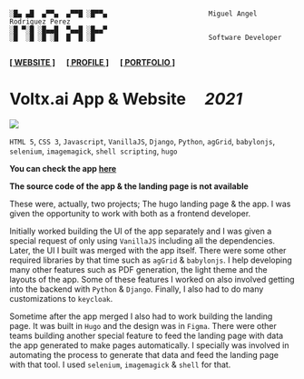 ```

░█▄ ▄█  ▄▀▀▄  ▄▀▀█ ░█▀▀▄                         Miguel Angel Rodriguez Perez
░█ ▀░█ ░█▄▄█  ▀▄▄█ ░█▄▄▀
░█  ░█ ░█ ░█  █  █ ░█                            Software Developer
       
```

[website_link]: https://marp.rocks/
[git_profile]: /marp-dev
[portfolio_link]: /marp-dev

**[<ins>[ WEBSITE ]</ins>][website_link]** &nbsp;&nbsp;&nbsp; **[<ins>[ PROFILE ]</ins>][git_profile]** &nbsp;&nbsp;&nbsp; **[<ins>[ PORTFOLIO ]</ins>][portfolio_link]**



# Voltx.ai App & Website &nbsp;&nbsp;&nbsp; _2021_

![](./assets/img/voltxai.avif)

`HTML 5`, `CSS 3`, `Javascript`, `VanillaJS`, `Django`, `Python`, `agGrid`, `babylonjs`, `selenium`, `imagemagick`, `shell scripting`, `hugo`

**You can check the app [here](https://voltx.ai/)**

**The source code of the app & the landing page is not available**

These were, actually, two projects; The hugo landing page & the app. I was given the opportunity to work with both as a frontend developer.

Initially worked building the UI of the app separately and I was given a special request of only using `VanillaJS` including all the dependencies. Later, the UI I built was merged with the app itself. There were some other required libraries by that time such as `agGrid` & `babylonjs`. I help developing many other features such as PDF generation, the light theme and the layouts of the app. Some of these features I worked on also involved getting into the backend with `Python` & `Django`. Finally, I also had to do many customizations to `keycloak`.

Sometime after the app merged I also had to work building the landing page. It was built in `Hugo` and the design was in `Figma`. There were other teams building another special feature to feed the landing page with data the app generated to make pages automatically. I specially was involved in automating the process to generate that data and feed the landing page with that tool. I used `selenium`, `imagemagick` & `shell` for that.
